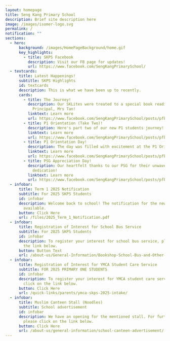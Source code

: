 ```yaml
---
layout: homepage
title: Seng Kang Primary School
description: Brief site description here
image: /images/isomer-logo.svg
permalink: /
notification: ""
sections:
  - hero:
      background: /images/HomePageBackground/home.gif
      key_highlights:
        - title: SKPS Facebook
          description: Visit our FB page for updates!
          url: https://www.facebook.com/SengKangPrimarySchool/
  - textcards:
      title: Latest Happenings!
      subtitle: SKPS Highlights
      id: textcards
      description: This is what we have been up to recently.
      cards:
        - title: The Journey!
          description: Our SKLites were treated to a special book reading led by
            Principal, Mrs Tan!
          linktext: Learn more
          url: https://www.facebook.com/SengKangPrimarySchool/posts/pfbid02xExSMrkxWBsz8XCCymwMU9V9ajv3sg1tDqYtikN1NkYhhN36AngZuFVCPmu5eNwzl
        - title: P1 Orientation (Take Two)!
          description: Here's part two of our new P1 students journey!
          linktext: Learn more
          url: https://www.facebook.com/SengKangPrimarySchool/posts/pfbid02zAnFPdNZisa2U93Azh6Hj2xLEWrwBgYYNAe1msk3JbQKJQV1HcVnU7iigZ3uGy9fl
        - title: P1 Orientation Day!
          description: The day was filled with excitement at the P1 Orientation Day!
          linktext: Learn more
          url: https://www.facebook.com/SengKangPrimarySchool/posts/pfbid08GoCP1Xk5P4ySP1TefK3BAKGyvvdZdbLNPTykoW5sMtoYuCAx5hip7mcP41dVwxxl
        - title: PSG Appreciation Day!
          description: Our heartfelt thanks to our PSG for their unwavering support and
            dedication!
          linktext: Learn more
          url: https://www.facebook.com/SengKangPrimarySchool/posts/pfbid0FgeZ6iAg8qTz2RKNczr9DWwjqvZ2BbRsm2BZbT4wYYw3f19FxNnj9hUTqc9TZPCFl
  - infobar:
      title: Term 1 2025 Notification
      subtitle: For 2025 SKPS Students
      id: infobar
      description: Welcome back to school! The notification for the new term is now
        available.
      button: Click Here
      url: /files/2025_Term_1_Notification.pdf
  - infobar:
      title: Registration of Interest for School Bus Service
      subtitle: For 2025 SKPS Students
      id: infobar
      description: To register your interest for school bus service, please click on
        the link below.
      button: Button Text
      url: /about-us/General-Information/Bookshop-School-Bus-and-Other-Services/
  - infobar:
      title: Registration of Interest for YMCA Student Care Service
      subtitle: FOR 2025 PRIMARY ONE STUDENTS
      id: infobar
      description: To register your interest for YMCA student care service, please
        click on the link below.
      button: Click Here
      url: /quick-links/parents/ymca-skps-2025-intake/
  - infobar:
      title: Muslim Canteen Stall (Noodles)
      subtitle: School advertisement
      id: infobar
      description: We have an opening for the mentioned stall. For further details,
        please click on the link below.
      button: Click Here
      url: /about-us/general-information/school-canteen-advertisement/
---
```

